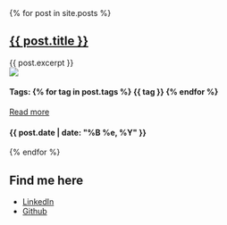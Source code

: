 <!-- <head>
{% if site.google_analytics and jekyll.environment == 'production' %}
{% include analytics.html %}
{% endif %}
</head> -->

<div class="blue-border">
  {% for post in site.posts %}
    <article class="post">
      <h1>
        <a href="{{ site.baseurl }}{{ post.url }}">{{ post.title }}</a>
      </h1>
      <div class="entry">
        {{ post.excerpt }}
      </div>
      <picture>
        <img src="{{ site.baseurl }}/images/{{ post.image }}">
      </picture>
      <h4 class=tags>
        Tags: 
        {% for tag in post.tags %}
          {{ tag }}
        {% endfor %}
      </h4>   
      <p class="right"><a href="{{ site.baseurl }}{{ post.url }}">Read more</a></p>
      <h4>
        <p class="post_date">{{ post.date | date: "%B %e, %Y" }}</p>
      </h4>
    </article>
  {% endfor %}
</div>

## Find me here
- [LinkedIn](https://www.linkedin.com/in/casper-dijkstra-30661897/)
- [Github](https://github.com/cdijkstra)

<script src="myscripts.js"></script>